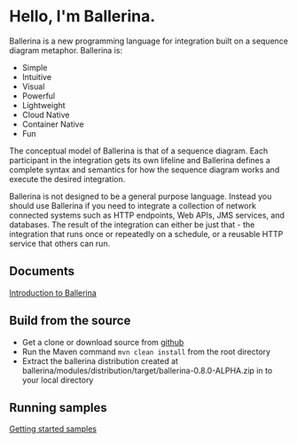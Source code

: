 # Hello, I'm Ballerina.

Ballerina is a new programming language for integration built on a sequence diagram metaphor. Ballerina is:
- Simple
- Intuitive
- Visual
- Powerful
- Lightweight
- Cloud Native
- Container Native
- Fun

The conceptual model of Ballerina is that of a sequence diagram. Each participant in the integration gets its own lifeline and Ballerina defines a complete syntax and semantics for how the sequence diagram works and execute the desired integration.

Ballerina is not designed to be a general purpose language. Instead you should use Ballerina if you need to integrate a collection of network connected systems such as HTTP endpoints, Web APIs, JMS services, and databases. The result of the integration can either be just that - the integration that runs once or repeatedly on a schedule, or a reusable HTTP service that others can run.

## Documents
[Introduction to Ballerina](docs/SyntaxSummary.md)


## Build from the source

- Get a clone or download source from [github](https://github.com/wso2/ballerina)
- Run the Maven command ``mvn clean install`` from the root directory
- Extract the ballerina distribution created at ballerina/modules/distribution/target/ballerina-0.8.0-ALPHA.zip in to your local directory

## Running samples

[Getting started samples](samples/getting_started)
